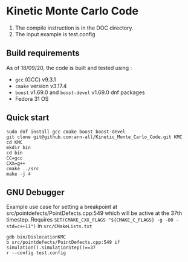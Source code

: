 # Kinetic Monte Carlo Code

1. The compile instruction is in the DOC directory.
2. The input example is test.config


## Build requirements

As of 18/09/20, the code is built and tested using :

- `gcc` (GCC) v9.3.1
- `cmake` version v3.17.4
- `boost` v1.69.0 and `boost-devel` v1.69.0 dnf packages 
- Fedora 31 OS

## Quick start

```
sudo dnf install gcc cmake boost boost-devel
git clone git@github.com:arn-all/Kinetic_Monte_Carlo_Code.git KMC
cd KMC
mkdir bin
cd bin
CC=gcc
CXX=g++
cmake ../src
make -j 4
```

## GNU Debugger 

Example use case for setting a breakpoint at src/pointdefects/PointDefects.cpp:549 which will be active at the 37th timestep. Requires `SET(CMAKE_CXX_FLAGS "${CMAKE_C_FLAGS} -g -O0 -std=c++11")` in `src/CMakeLists.txt`

```
gdb bin/DislocationKMC
b src/pointdefects/PointDefects.cpp:549 if simulation().simulationStep()==37
r --config test.config
```
